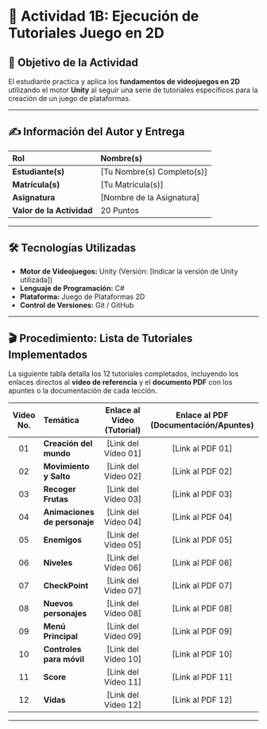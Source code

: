 # 🚀 Actividad 1B: Ejecución de Tutoriales Juego en 2D

## 🎯 Objetivo de la Actividad
El estudiante practica y aplica los **fundamentos de videojuegos en 2D** utilizando el motor **Unity** al seguir una serie de tutoriales específicos para la creación de un juego de plataformas.

---

## ✍️ Información del Autor y Entrega

| Rol | Nombre(s) |
| :--- | :--- |
| **Estudiante(s)** | [Tu Nombre(s) Completo(s)] |
| **Matrícula(s)** | [Tu Matrícula(s)] |
| **Asignatura** | [Nombre de la Asignatura] |
| **Valor de la Actividad** | 20 Puntos |

---

## 🛠️ Tecnologías Utilizadas

* **Motor de Videojuegos:** Unity (Versión: [Indicar la versión de Unity utilizada])
* **Lenguaje de Programación:** C#
* **Plataforma:** Juego de Plataformas 2D
* **Control de Versiones:** Git / GitHub

---

## 🎬 Procedimiento: Lista de Tutoriales Implementados

La siguiente tabla detalla los 12 tutoriales completados, incluyendo los enlaces directos al **vídeo de referencia** y el **documento PDF** con los apuntes o la documentación de cada lección.

| Vídeo No. | Temática | Enlace al Vídeo (Tutorial) | Enlace al PDF (Documentación/Apuntes) |
| :---: | :--- | :---: | :---: |
| 01 | **Creación del mundo** | [Link del Vídeo 01] | [Link al PDF 01] |
| 02 | **Movimiento y Salto** | [Link del Vídeo 02] | [Link al PDF 02] |
| 03 | **Recoger Frutas** | [Link del Vídeo 03] | [Link al PDF 03] |
| 04 | **Animaciones de personaje** | [Link del Vídeo 04] | [Link al PDF 04] |
| 05 | **Enemigos** | [Link del Vídeo 05] | [Link al PDF 05] |
| 06 | **Niveles** | [Link del Vídeo 06] | [Link al PDF 06] |
| 07 | **CheckPoint** | [Link del Vídeo 07] | [Link al PDF 07] |
| 08 | **Nuevos personajes** | [Link del Vídeo 08] | [Link al PDF 08] |
| 09 | **Menú Principal** | [Link del Vídeo 09] | [Link al PDF 09] |
| 10 | **Controles para móvil** | [Link del Vídeo 10] | [Link al PDF 10] |
| 11 | **Score** | [Link del Vídeo 11] | [Link al PDF 11] |
| 12 | **Vidas** | [Link del Vídeo 12] | [Link al PDF 12] |

---

